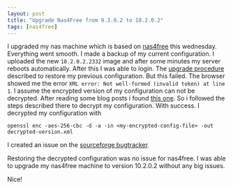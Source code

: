 ```yaml
---
layout: post
title: "Upgrade Nas4Free from 9.3.0.2 to 10.2.0.2"
tags: [nas4free]
---
```


I upgraded my nas machine which is based on [nas4free](http://www.nas4free.org) this wednesday.
Everything went smooth. I made a backup of my current configuration. I uploaded the new `10.2.0.2.2332` image and after some minutes my server reboots automatically.
After this I was able to login. The [upgrade procedure](https://sourceforge.net/projects/nas4free/files/NAS4Free-10.2.0.2/10.2.0.2.2332/) described to restore my previous configuration.
But this failed. The browser showed me the error `XML error: Not well-formed (invalid token) at line 1`. I assume the encrypted version of my configuration can not be decrypted.
After reading some blog posts i found [this one](https://johncireland.wordpress.com/2016/02/13/decrypt-or-encrypt-nas4free-config/).
So i followed the steps described there to decrypt my configuration. With success. I decrypted my configuration with 

    openssl enc -aes-256-cbc -d -a -in <my-encrypted-config-file> -out decrypted-version.xml
    
I created an issue on the [sourceforge bugtracker]((https://sourceforge.net/p/nas4free/bugs/276/)).

Restoring the decrypted configuration was no issue for nas4free. I was able to upgrade my nas4free machine to version 10.2.0.2 without any big issues.

Nice!


